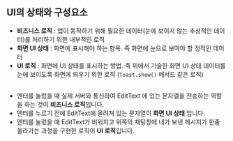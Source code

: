 ## UI의 상태와 구성요소

- **비즈니스 로직** : 앱이 동작하기 위해 필요한 데이터(눈에 보이지 않는 추상적인 데이터)를 처리하기 위한 내부적인 로직
- **화면 UI 상태** : 화면에 표시해야 하는 항목. 즉 화면에 눈으로 보여야 할 정적인 데이터
- **UI 로직** : 화면에 UI 상태를 표시하는 방법. 즉 위에서 기술한 화면 UI 상태 데이터를 눈에 보이도록 화면에 띄우기 위한 로직 (`Toast.show()` 메서드 같은 로직)
##
- 엔터를 눌렀을 때 실제 서버와 통신하여 EditText 에 있는 문자열을 전송하는 역할을 하는 것이 **비즈니스 로직**입니다.
- 엔터를 누르기 전에 EditText에 올려져 있는 문자열이 **화면 UI 상태** 입니다.
- 엔터를 눌렀을 때 EditText가 비워지고 위쪽의 채팅창에 내가 보낸 메시지가 한줄 올라가는 과정을 구현한 로직이 **UI 로직**입니다.